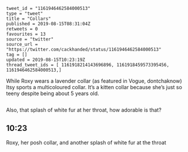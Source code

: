 ```
tweet_id = "1161946462584000513"
type = "tweet"
title = "Collars"
published = 2019-08-15T08:31:04Z
retweets = 0
favourites = 13
source = "twitter"
source_url = "https://twitter.com/cackhanded/status/1161946462584000513"
tag = []
updated = 2019-08-15T10:23:19Z
thread_tweet_ids = [ 1161918214143696896, 1161918459573395456, 1161946462584000513,]
```

While Roxy wears a lavender collar (as featured in Vogue, dontchaknow) Itsy sports a multicoloured collar. It’s a kitten collar because she’s just so teeny despite being about 5 years old.

<p class='image'><img src='http://mnf.m17s.net/2019/08/15/EB_2cl0XoAEfB4y.jpg' alt=''></p>

Also, that splash of white fur at her throat, how adorable is that?

## 10:23

Roxy, her posh collar, and another splash of white fur at the throat

<p class='image'><img src='http://mnf.m17s.net/2019/08/15/ECAQJAIX4AMAUve.jpg' alt=''></p>

